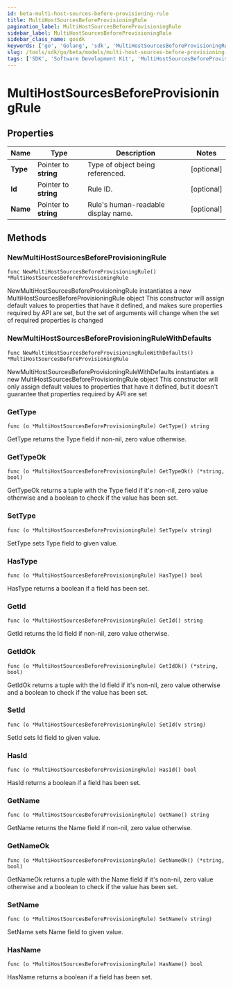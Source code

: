 ```yaml
---
id: beta-multi-host-sources-before-provisioning-rule
title: MultiHostSourcesBeforeProvisioningRule
pagination_label: MultiHostSourcesBeforeProvisioningRule
sidebar_label: MultiHostSourcesBeforeProvisioningRule
sidebar_class_name: gosdk
keywords: ['go', 'Golang', 'sdk', 'MultiHostSourcesBeforeProvisioningRule', 'BetaMultiHostSourcesBeforeProvisioningRule'] 
slug: /tools/sdk/go/beta/models/multi-host-sources-before-provisioning-rule
tags: ['SDK', 'Software Development Kit', 'MultiHostSourcesBeforeProvisioningRule', 'BetaMultiHostSourcesBeforeProvisioningRule']
---
```


# MultiHostSourcesBeforeProvisioningRule

## Properties

Name | Type | Description | Notes
------------ | ------------- | ------------- | -------------
**Type** | Pointer to **string** | Type of object being referenced. | [optional] 
**Id** | Pointer to **string** | Rule ID. | [optional] 
**Name** | Pointer to **string** | Rule&#39;s human-readable display name. | [optional] 

## Methods

### NewMultiHostSourcesBeforeProvisioningRule

`func NewMultiHostSourcesBeforeProvisioningRule() *MultiHostSourcesBeforeProvisioningRule`

NewMultiHostSourcesBeforeProvisioningRule instantiates a new MultiHostSourcesBeforeProvisioningRule object
This constructor will assign default values to properties that have it defined,
and makes sure properties required by API are set, but the set of arguments
will change when the set of required properties is changed

### NewMultiHostSourcesBeforeProvisioningRuleWithDefaults

`func NewMultiHostSourcesBeforeProvisioningRuleWithDefaults() *MultiHostSourcesBeforeProvisioningRule`

NewMultiHostSourcesBeforeProvisioningRuleWithDefaults instantiates a new MultiHostSourcesBeforeProvisioningRule object
This constructor will only assign default values to properties that have it defined,
but it doesn't guarantee that properties required by API are set

### GetType

`func (o *MultiHostSourcesBeforeProvisioningRule) GetType() string`

GetType returns the Type field if non-nil, zero value otherwise.

### GetTypeOk

`func (o *MultiHostSourcesBeforeProvisioningRule) GetTypeOk() (*string, bool)`

GetTypeOk returns a tuple with the Type field if it's non-nil, zero value otherwise
and a boolean to check if the value has been set.

### SetType

`func (o *MultiHostSourcesBeforeProvisioningRule) SetType(v string)`

SetType sets Type field to given value.

### HasType

`func (o *MultiHostSourcesBeforeProvisioningRule) HasType() bool`

HasType returns a boolean if a field has been set.

### GetId

`func (o *MultiHostSourcesBeforeProvisioningRule) GetId() string`

GetId returns the Id field if non-nil, zero value otherwise.

### GetIdOk

`func (o *MultiHostSourcesBeforeProvisioningRule) GetIdOk() (*string, bool)`

GetIdOk returns a tuple with the Id field if it's non-nil, zero value otherwise
and a boolean to check if the value has been set.

### SetId

`func (o *MultiHostSourcesBeforeProvisioningRule) SetId(v string)`

SetId sets Id field to given value.

### HasId

`func (o *MultiHostSourcesBeforeProvisioningRule) HasId() bool`

HasId returns a boolean if a field has been set.

### GetName

`func (o *MultiHostSourcesBeforeProvisioningRule) GetName() string`

GetName returns the Name field if non-nil, zero value otherwise.

### GetNameOk

`func (o *MultiHostSourcesBeforeProvisioningRule) GetNameOk() (*string, bool)`

GetNameOk returns a tuple with the Name field if it's non-nil, zero value otherwise
and a boolean to check if the value has been set.

### SetName

`func (o *MultiHostSourcesBeforeProvisioningRule) SetName(v string)`

SetName sets Name field to given value.

### HasName

`func (o *MultiHostSourcesBeforeProvisioningRule) HasName() bool`

HasName returns a boolean if a field has been set.


